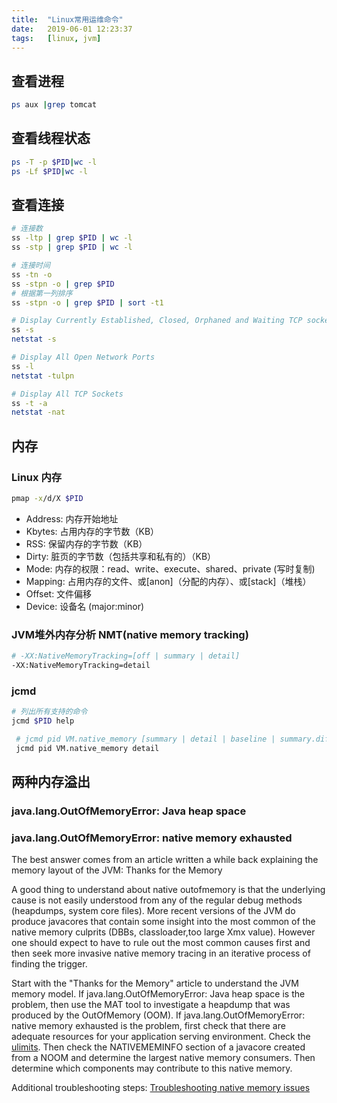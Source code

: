 ```yaml
---
title:  "Linux常用运维命令"
date:   2019-06-01 12:23:37
tags:   [linux, jvm]
---
```


## 查看进程
```sh
ps aux |grep tomcat
```

## 查看线程状态
```sh
ps -T -p $PID|wc -l
ps -Lf $PID|wc -l 
```

## 查看连接
```sh
# 连接数
ss -ltp | grep $PID | wc -l
ss -stp | grep $PID | wc -l

# 连接时间
ss -tn -o
ss -stpn -o | grep $PID
# 根据第一列排序
ss -stpn -o | grep $PID | sort -t1

# Display Currently Established, Closed, Orphaned and Waiting TCP sockets
ss -s
netstat -s

# Display All Open Network Ports
ss -l
netstat -tulpn

# Display All TCP Sockets
ss -t -a
netstat -nat


```

## 内存

### Linux 内存
```sh
pmap -x/d/X $PID
```
- Address: 内存开始地址
- Kbytes: 占用内存的字节数（KB）
- RSS: 保留内存的字节数（KB）
- Dirty: 脏页的字节数（包括共享和私有的）（KB）
- Mode: 内存的权限：read、write、execute、shared、private (写时复制)
- Mapping: 占用内存的文件、或[anon]（分配的内存）、或[stack]（堆栈）
- Offset: 文件偏移
- Device: 设备名 (major:minor)

### JVM堆外内存分析 NMT(native memory tracking)

```sh
# -XX:NativeMemoryTracking=[off | summary | detail]
-XX:NativeMemoryTracking=detail
```

### jcmd

```sh
# 列出所有支持的命令    
jcmd $PID help
```

```sh
 # jcmd pid VM.native_memory [summary | detail | baseline | summary.diff | detail.diff | shutdown] [scale= KB | MB | GB]
 jcmd pid VM.native_memory detail
 ```

 ## 两种内存溢出

 ###   java.lang.OutOfMemoryError: Java heap space



 ###   java.lang.OutOfMemoryError: native memory exhausted



The best answer comes from an article written a while back explaining the memory layout of the JVM: Thanks for the Memory

A good thing to understand about native outofmemory is that the underlying cause is not easily understood from any of the regular debug methods (heapdumps, system core files). More recent versions of the JVM do produce javacores that contain some insight into the most common of the native memory culprits (DBBs, classloader,too large Xmx value). However one should expect to have to rule out the most common causes first and then seek more invasive native memory tracing in an iterative process of finding the trigger.

Start with the "Thanks for the Memory" article to understand the JVM memory model. If java.lang.OutOfMemoryError: Java heap space is the problem, then use the MAT tool to investigate a heapdump that was produced by the OutOfMemory (OOM). If java.lang.OutOfMemoryError: native memory exhausted is the problem, first check that there are adequate resources for your application serving environment. Check the [ulimits](http://www-01.ibm.com/support/docview.wss?uid=swg21469413). Then check the NATIVEMEMINFO section of a javacore created from a NOOM and determine the largest native memory consumers. Then determine which components may contribute to this native memory.

Additional troubleshooting steps: [Troubleshooting native memory issues](http://www-01.ibm.com/support/docview.wss?uid=swg21373312)
